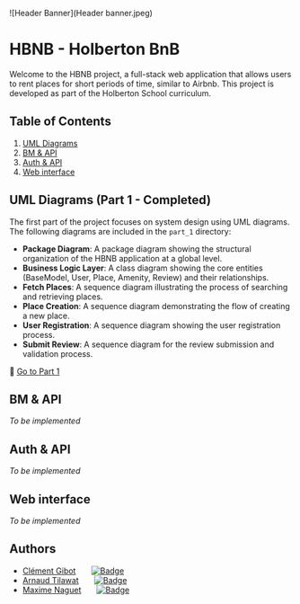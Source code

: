 ![Header Banner](Header banner.jpeg)

# HBNB - Holberton BnB

Welcome to the HBNB project, a full-stack web application that allows users to rent places for short periods of time, similar to Airbnb. This project is developed as part of the Holberton School curriculum.

## Table of Contents
1. [UML Diagrams](./part_1)
2. [BM & API](./part_2)
3. [Auth & API](./part_3)
4. [Web interface](./part_4)

## UML Diagrams (Part 1 - Completed)

The first part of the project focuses on system design using UML diagrams. The following diagrams are included in the `part_1` directory:

- **Package Diagram**: A package diagram showing the structural organization of the HBNB application at a global level.
- **Business Logic Layer**: A class diagram showing the core entities (BaseModel, User, Place, Amenity, Review) and their relationships.
- **Fetch Places**: A sequence diagram illustrating the process of searching and retrieving places.
- **Place Creation**: A sequence diagram demonstrating the flow of creating a new place.
- **User Registration**: A sequence diagram showing the user registration process.
- **Submit Review**: A sequence diagram for the review submission and validation process.

🔗 [Go to Part 1](./part_1)

## BM & API

*To be implemented*

## Auth & API

*To be implemented*

## Web interface

*To be implemented*

## Authors
- [Clément Gibot](https://github.com/clementgibot25)&nbsp;&nbsp;&nbsp;&nbsp;&nbsp;&nbsp;&nbsp;[![Badge](https://badgen.net/badge/icon/github?icon=github&label)](https://github.com/clementgibot25)
- [Arnaud Tilawat](https://github.com/TilawatArnaud)&nbsp;&nbsp;&nbsp;&nbsp;&nbsp;&nbsp;&nbsp;[![Badge](https://badgen.net/badge/icon/github?icon=github&label)](https://github.com/TilawatArnaud)
- [Maxime Naguet](https://github.com/Roupies)&nbsp;&nbsp;&nbsp;&nbsp;&nbsp;&nbsp;&nbsp;[![Badge](https://badgen.net/badge/icon/github?icon=github&label)](https://github.com/Roupies)
